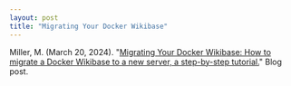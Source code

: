 ```yaml
---
layout: post
title: "Migrating Your Docker Wikibase"
---
```

Miller, M. (March 20, 2024). "[Migrating Your Docker Wikibase: How to migrate a Docker Wikibase to a new server, a step-by-step tutorial.](https://thisismattmiller.com/post/migrating-your-docker-wikibase/)" Blog post.
